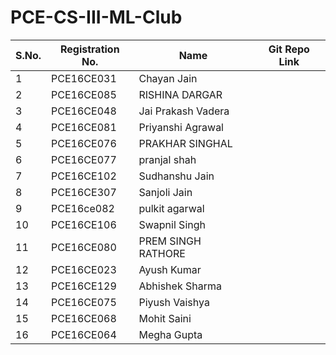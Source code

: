 # PCE-CS-III-ML-Club

| S.No. | Registration No. | Name | Git Repo Link |
|-------|------------------|------|---------------|
| 1 | PCE16CE031 | Chayan Jain ||
| 2 | PCE16CE085 | RISHINA DARGAR ||
| 3 | PCE16CE048 | Jai Prakash Vadera ||
| 4 | PCE16CE081 | Priyanshi Agrawal ||
| 5 | PCE16CE076 | PRAKHAR SINGHAL ||
| 6 | PCE16CE077 | pranjal shah ||
| 7 | PCE16CE102 | Sudhanshu Jain ||
| 8 | PCE16CE307 | Sanjoli Jain ||
| 9 | PCE16ce082 | pulkit agarwal ||
| 10 | PCE16CE106 | Swapnil Singh ||
| 11 | PCE16CE080 | PREM SINGH RATHORE ||
| 12 | PCE16CE023 | Ayush Kumar ||
| 13 | PCE16CE129 | Abhishek Sharma ||
| 14 | PCE16CE075 | Piyush Vaishya ||
| 15 | PCE16CE068 | Mohit Saini ||
| 16 | PCE16CE064 | Megha Gupta

